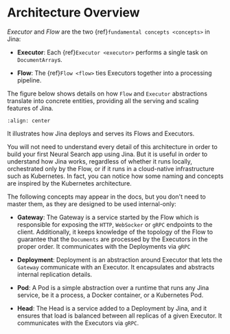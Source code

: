 # Architecture Overview

*Executor* and *Flow* are the two {ref}`fundamental concepts <concepts>` in Jina: 

- **Executor**: Each {ref}`Executor <executor>` performs a single task on `DocumentArray`s.

- **Flow**: The {ref}`Flow <flow>` ties Executors together into a processing pipeline.

The figure below shows details on how `Flow` and `Executor` abstractions translate into concrete entities, providing all the 
serving and scaling features of Jina.


```{figure} arch-overview.svg
:align: center
```

It illustrates how Jina deploys and serves its Flows and Executors.

You will not need to understand every detail of this architecture in order to build your first Neural Search app using Jina. But it is useful in order to understand how Jina works, regardless of whether it runs locally, orchestrated only by the Flow, or if it runs in 
a cloud-native infrastructure such as Kubernetes. In fact, you can notice how some naming and concepts are inspired by the Kubernetes architecture.

The following concepts may appear in the docs, but you don't need to master them, as they are designed to be used internal-only:

  - **Gateway**: The Gateway is a service started by the Flow which is responsible for exposing the `HTTP`, `WebSocker` or `gRPC` endpoints to the client. Additionally, it keeps knowledge of the topology of the Flow to guarantee that the `Documents` are processed by the Executors in the proper order. It communicates with the Deployments via `gRPC`

  - **Deployment**: Deployment is an abstraction around Executor that lets the `Gateway` communicate with an Executor. It encapsulates and abstracts internal replication details.

  - **Pod**: A Pod is a simple abstraction over a runtime that runs any Jina service, be it a process, a Docker container, or a Kubernetes Pod.

  - **Head**: The Head is a service added to a Deployment by Jina, and it ensures that load is balanced between all replicas of a given Executor. It communicates with the Executors via `gRPC`.
